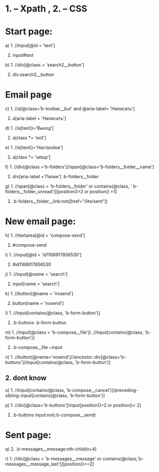 # 1.	– Xpath , 2. – CSS

# Start page:

a) 1. //input[@id = 'text']

   2. input#text

b) 1. //div[@class = 'search2__button']

   2. div.search2__button

# Email page

c) 1. //a[@class='b-toolbar__but' and @aria-label= 'Написать'] 
   
   2. a[aria-label = 'Написать']

d) 1. //a[text()='Выход'] 

   2. a[class *= 'exit']

e) 1. //a[text()='Настройка'] 
   
   2. a[class *= 'setup']

f) 1. //div[@class ='b-folders']//span[@class='b-folders__folder__name'] 

   2. div[aria-label ='Папки'] .b-folders__folder

g) 1. //span[@class = 'b-folders__folder' or contains(@class, ' b-folders__folder_unread')][position()>2 or position() =1]
  
   2. .b-folders__folder__link:not([href="/lite/sent"]) 
   
# New email page:

h) 1. //textarea[@id = 'compose-send']  
   
   2. #compose-send

i) 1. //input[@id = 'id1168917856530'] 
   
   2. #id1168917856530

j) 1. //input[@name = 'search'] 
   
   2. input[name = 'search']

k) 1. //button[@name = 'nosend'] 
   
   2. button[name = 'nosend']

l) 1. //input[contains(@class, 'b-form-button')] 
   
   2. .b-buttons .b-form-button

m) 1. //input[@class = 'b-compose__file']/..//input[contains(@class, 'b-form-button')] 
   
   2. .b-compose__file ~input

n) 1. //button[@name='nosend']//ancestor::div[@class='b-buttons']//input[contains(@class, 'b-form-button')]
   
## 2. dont know 

o) 1. //input[contains(@class, 'b-compose__cancel')]/preceding-sibling::input[contains(@class, 'b-form-button')]

p) 1. //div[@class='b-buttons']/input[position()>2 or position()< 2] 
   
   2. .b-buttons input:not(.b-compose__send)

# Sent page:

q) 2. .b-messages__message:nth-child(n+4)

r) 1. //div[@class = 'b-messages__message' or contains(@class,'b-messages__message_last')][position()>=2]
